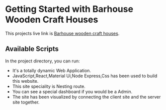 # Getting Started with Barhouse Wooden Craft Houses

This projects live link is [Barhouse wooden craft houses](https://barhouse-craft-wooden-house.web.app/).

## Available Scripts

In the project directory, you can run:

- It's a totally dynamic Web Application.
- JavaScript,React,Material Ui,Node Express,Css has been used to build this website.
- This site speciality is Nesting route.
- You can see a special dashboard if you would be a Admin.
- The site has been visualized by connecting the client site and the server site together.